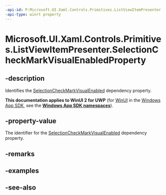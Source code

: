 ```yaml
---
-api-id: P:Microsoft.UI.Xaml.Controls.Primitives.ListViewItemPresenter.SelectionCheckMarkVisualEnabledProperty
-api-type: winrt property
---
```


<!-- Property syntax
public Windows.UI.Xaml.DependencyProperty SelectionCheckMarkVisualEnabledProperty { get; }
-->

# Microsoft.UI.Xaml.Controls.Primitives.ListViewItemPresenter.SelectionCheckMarkVisualEnabledProperty

## -description
Identifies the [SelectionCheckMarkVisualEnabled](listviewitempresenter_selectioncheckmarkvisualenabled.md) dependency property.

**This documentation applies to WinUI 2 for UWP** (for [WinUI](/windows/apps/winui/winui3/) in the [Windows App SDK](/windows/apps/windows-app-sdk/), see the **[Windows App SDK namespaces](/windows/windows-app-sdk/api/winrt/)**).

## -property-value
The identifier for the [SelectionCheckMarkVisualEnabled](listviewitempresenter_selectioncheckmarkvisualenabled.md) dependency property.

## -remarks

## -examples

## -see-also
